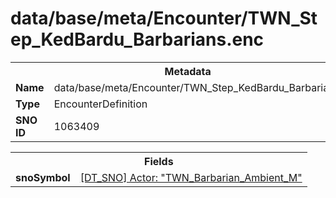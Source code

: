 <h1>data/base/meta/Encounter/TWN_Step_KedBardu_Barbarians.enc</h1><table><tr><th colspan="100%">Metadata</th></tr><tr><td><b>Name</b></td><td>data/base/meta/Encounter/TWN_Step_KedBardu_Barbarians.enc</td></tr><tr><td><b>Type</b></td><td>EncounterDefinition</td></tr><tr><td><b>SNO ID</b></td><td>1063409</td></tr></table>

<table><tr><th colspan="100%">Fields</th></tr><tr><td><b>snoSymbol</b></td><td><a href="#UKNOWN">[DT_SNO] Actor: "TWN_Barbarian_Ambient_M"</a></td></tr></table>


